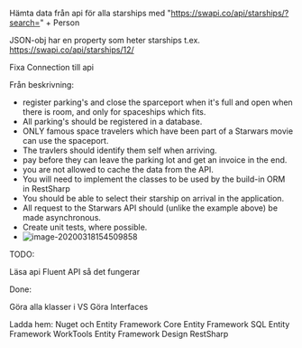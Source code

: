 Hämta data från api för alla starships med "https://swapi.co/api/starships/?search=" + Person

JSON-obj har en property som heter starships t.ex. https://swapi.co/api/starships/12/

Fixa Connection till api

Från beskrivning:

- register parking's and close the sparceport when it's full and open when there is room, and only for spaceships which fits.
- All parking's should be registered in a database.
- ONLY famous space travelers which have been part of a Starwars movie can use the spaceport.
- The travlers should identify them self when arriving.
- pay before they can leave the parking lot and get an invoice in the end.
- you are not allowed to cache the data from the API.
- You will need to implement the classes to be used by the build-in ORM in RestSharp
- You should be able to select their starship on arrival in the application.
- All request to the Starwars API should (unlike the example above) be made asynchronous.
- Create unit tests, where possible.
- ![image-20200318154509858](C:\Users\Benka1\AppData\Roaming\Typora\typora-user-images\image-20200318154509858.png)

TODO:

Läsa api
Fluent API så det fungerar

Done:

Göra alla klasser i VS
Göra Interfaces

Ladda hem:
Nuget och Entity Framework Core 
Entity Framework SQL
Entity Framework WorkTools
Entity Framework Design
RestSharp

